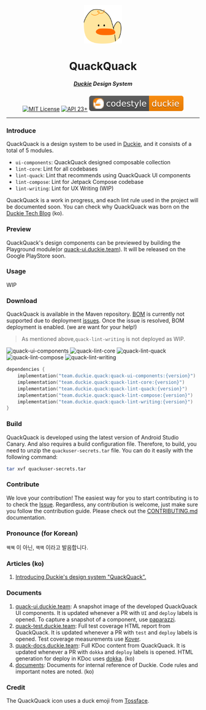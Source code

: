 <p align="center">
  <img src="./assets/quackquack-logo.svg" width="20%" alt="quackquack" />
</p>
<h1 align="center">QuackQuack</h1>
<h5 align="center"><a href="https://github.com/sungbinland/duckie-android">Duckie</a> Design System</h5>
<p align="center">
  <a href="LICENSE"><img alt="MIT License" src="https://img.shields.io/badge/License-MIT-blue"/></a>
  <a href="https://developer.android.com/about/versions/marshmallow"><img alt="API 23+" src="https://img.shields.io/badge/API-23%2B-brightgreen.svg"/></a>
  <a href="https://github.com/sungbinland/duckie-android/blob/main/docs/codestyle.md"><img alt="codestyle" src="./assets/codestyle-duckie.svg"/></a>
</p>

---

### Introduce

QuackQuack is a design system to be used in [Duckie](https://github.com/sungbinland/duckie-android), and it consists of a total of 5 modules.

- `ui-components`: QuackQuack designed composable collection
- `lint-core`: Lint for all codebases
- `lint-quack`: Lint that recommends using QuackQuack UI components
- `lint-compose`: Lint for Jetpack Compose codebase
- `lint-writing`:  Lint for UX Writing (WIP)

QuackQuack is a work in progress, and each lint rule used in the project will be documented soon. You can check why QuackQuack was born on the [Duckie Tech Blog](https://medium.com/duckie-stories/%EB%8D%95%ED%82%A4%EC%9D%98-%EB%94%94%EC%9E%90%EC%9D%B8-%EC%8B%9C%EC%8A%A4%ED%85%9C-%EA%BD%A5%EA%BD%A5-%EC%9D%84-%EC%86%8C%EA%B0%9C%ED%95%A9%EB%8B%88%EB%8B%A4-59d962c4bf7) (ko).

### Preview

QuackQuack's design components can be previewed by building the Playground module(or [quack-ui.duckie.team](https://quack-ui.duckie.team/)). It will be released on the Google PlayStore soon.

### Usage

WIP

### Download

QuackQuack is available in the Maven repository. [BOM](https://maven.apache.org/guides/introduction/introduction-to-dependency-mechanism.html#bill-of-materials-bom-poms) is currently not supported due to deployment [issues](https://github.com/sungbinland/duckie-quack-quack/issues/114). Once the issue is resolved, BOM deployment is enabled. (we are want for your help!)

> As mentioned above,`quack-lint-writing` is not deployed as WIP.

![quack-ui-components](https://img.shields.io/maven-central/v/team.duckie.quack/quack-ui-components?color=FF8800&label=quack-ui-components&style=flat-square) ![quack-lint-core](https://img.shields.io/maven-central/v/team.duckie.quack/quack-lint-core?color=FF8800&label=quack-lint-core&style=flat-square) ![quack-lint-quack](https://img.shields.io/maven-central/v/team.duckie.quack/quack-lint-quack?color=FF8800&label=quack-lint-quack&style=flat-square) ![quack-lint-compose](https://img.shields.io/maven-central/v/team.duckie.quack/quack-lint-compose?color=FF8800&label=quack-lint-compose&style=flat-square) ![quack-lint-writing](https://img.shields.io/maven-central/v/team.duckie.quack/quack-lint-writing?color=FF8800&label=quack-lint-writing&style=flat-square)

```kotlin
dependencies {
    implementation("team.duckie.quack:quack-ui-components:{version}")
    implementation("team.duckie.quack:quack-lint-core:{version}")
    implementation("team.duckie.quack:quack-lint-quack:{version}")
    implementation("team.duckie.quack:quack-lint-compose:{version}")
    implementation("team.duckie.quack:quack-lint-writing:{version}")
}
```

###  Build

QuackQuack is developed using the latest version of Android Studio Canary. And also requires a build configuration file. Therefore, to build, you need to unzip the `quackuser-secrets.tar` file. You can do it easily with the following command:

```bash
tar xvf quackuser-secrets.tar
```

### Contribute

We love your contribution! The easiest way for you to start contributing is to to check the [Issue](https://github.com/sungbinland/duckie-quack-quack/issues). Regardless, any contribution is welcome, just make sure you follow the contribution guide. Please check out the [CONTRIBUTING.md](.github/CONTRIBUTING.md) documentation.

### Pronounce (for Korean)

`꿱꿱` 이 아닌, `꽥꽥` 이라고 발음합니다.

### Articles (ko)

1. [Introducing Duckie's design system "QuackQuack".](https://blog.duckie.team/%EB%8D%95%ED%82%A4%EC%9D%98-%EB%94%94%EC%9E%90%EC%9D%B8-%EC%8B%9C%EC%8A%A4%ED%85%9C-%EA%BD%A5%EA%BD%A5-%EC%9D%84-%EC%86%8C%EA%B0%9C%ED%95%A9%EB%8B%88%EB%8B%A4-59d962c4bf7)

### Documents

1. [quack-ui.duckie.team](https://quack-ui.duckie.team/): A snapshot image of the developed QuackQuack UI components. It is updated whenever a PR with `UI` and `deploy` labels is opened. To capture a snapshot of a component, use [paparazzi](https://github.com/cashapp/paparazzi).
2. [quack-test.duckie.team](https://quack-test.duckie.team/): Full test coverage HTML report from QuackQuack. It is updated whenever a PR with `test` and `deploy` labels is opened. Test coverage measurements use [Kover](https://github.com/Kotlin/kotlinx-kover).
3. [quack-docs.duckie.team](https://quack-docs.duckie.team/): Full KDoc content from QuackQuack. It is updated whenever a PR with `dokka` and `deploy` labels is opened. HTML generation for deploy in KDoc uses [dokka](https://github.com/Kotlin/dokka). (ko)
4. [documents](/documents): Documents for internal reference of Duckie. Code rules and important notes are noted. (ko)

### Credit

The QuackQuack icon uses a duck emoji from [Tossface](https://toss.im/tossface).
